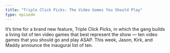 ```yaml
---
title: "Triple Click Picks: The Video Games You Should Play"
type: episode
---
```

It’s time for a brand new feature, Triple Click Picks, in which the gang builds a living list of ten video games that best represent the show — ten video games that you should go and play ASAP. This week, Jason, Kirk, and Maddy announce the inaugural list of ten.